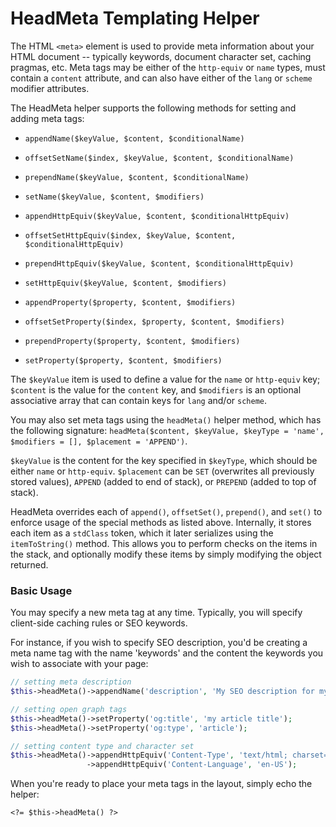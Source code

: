 # HeadMeta Templating Helper

The HTML `<meta>` element is used to provide meta information about your HTML document -- typically keywords, 
document character set, caching pragmas, etc. Meta tags may be either of the `http-equiv` or `name` types, 
must contain a `content` attribute, and can also have either of the `lang` or `scheme` modifier attributes.

The HeadMeta helper supports the following methods for setting and adding meta tags:

- `appendName($keyValue, $content, $conditionalName)`
- `offsetSetName($index, $keyValue, $content, $conditionalName)`
- `prependName($keyValue, $content, $conditionalName)`
- `setName($keyValue, $content, $modifiers)`
- `appendHttpEquiv($keyValue, $content, $conditionalHttpEquiv)`
- `offsetSetHttpEquiv($index, $keyValue, $content, $conditionalHttpEquiv)`
- `prependHttpEquiv($keyValue, $content, $conditionalHttpEquiv)`
- `setHttpEquiv($keyValue, $content, $modifiers)`

- `appendProperty($property, $content, $modifiers)`
- `offsetSetProperty($index, $property, $content, $modifiers)`
- `prependProperty($property, $content, $modifiers)`
- `setProperty($property, $content, $modifiers)`

The `$keyValue` item is used to define a value for the `name` or `http-equiv` key; `$content` is the value for 
the `content` key, and `$modifiers` is an optional associative array that can contain keys for `lang` and/or `scheme`.

You may also set meta tags using the `headMeta()` helper method, which has the following signature: 
`headMeta($content, $keyValue, $keyType = 'name', $modifiers = [], $placement = 'APPEND')`. 

`$keyValue` is the content for the key specified in `$keyType`, which should be either `name` or `http-equiv`. 
`$placement` can be `SET` (overwrites all previously stored values), `APPEND` (added to end of stack), or `PREPEND` (added to top of stack).

HeadMeta overrides each of `append()`, `offsetSet()`, `prepend()`, and `set()` to enforce usage of the special methods as 
listed above. Internally, it stores each item as a `stdClass` token, which it later serializes using the `itemToString()` 
method. This allows you to perform checks on the items in the stack, and optionally modify these items by simply 
modifying the object returned.

### Basic Usage

You may specify a new meta tag at any time. Typically, you will specify client-side caching rules or SEO keywords.

For instance, if you wish to specify SEO description, you'd be creating a meta name tag with the name 
'keywords' and the content the keywords you wish to associate with your page:

```php
// setting meta description
$this->headMeta()->appendName('description', 'My SEO description for my awesome page');

// setting open graph tags
$this->headMeta()->setProperty('og:title', 'my article title');
$this->headMeta()->setProperty('og:type', 'article');

// setting content type and character set
$this->headMeta()->appendHttpEquiv('Content-Type', 'text/html; charset=UTF-8')
                 ->appendHttpEquiv('Content-Language', 'en-US');
```

When you're ready to place your meta tags in the layout, simply echo the helper:

`<?= $this->headMeta() ?>`